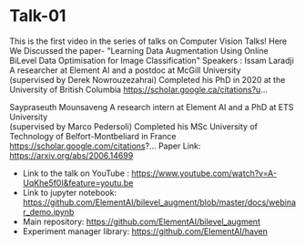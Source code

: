 # Talk-01

This is the first video in the series of talks on Computer Vision Talks!
Here We Discussed the paper-
"Learning Data Augmentation  Using Online BiLevel Data Optimisation for Image Classification"
Speakers :
Issam Laradji
A researcher at Element AI and a postdoc at McGill University  
(supervised by Derek Nowrouzezahrai)
Completed his PhD in 2020 at the University of British Columbia
https://scholar.google.ca/citations?u...

Saypraseuth Mounsaveng
A research intern at Element AI and a PhD at ETS University  
(supervised by Marco Pedersoli)
Completed his MSc University of Technology of Belfort-Montbeliard in France
https://scholar.google.com/citations?...
Paper Link: https://arxiv.org/abs/2006.14699

- Link to the talk on YouTube : https://www.youtube.com/watch?v=A-UqKhe5f0I&feature=youtu.be
- Link to jupyter notebook: https://github.com/ElementAI/bilevel_augment/blob/master/docs/webinar_demo.ipynb
- Main repository: https://github.com/ElementAI/bilevel_augment
- Experiment manager library: https://github.com/ElementAI/haven






